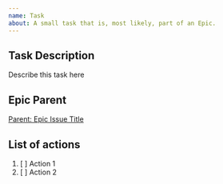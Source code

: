 ```yaml
---
name: Task
about: A small task that is, most likely, part of an Epic.
---
```

<!-- Issue title should mirror the Task Title. -->


## Task Description
Describe this task here


## Epic Parent
<!-- The link below should link to its Epic Parent. -->
[Parent: Epic Issue Title](https://github.com/cupum/general/issues/1)


## List of actions
1. [ ] Action 1
2. [ ] Action 2
